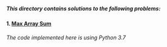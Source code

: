 
##### This directory contains solutions to the following problems:
#### 1. [Max Array Sum](https://www.hackerrank.com/challenges/max-array-sum/problem)
#### 


###### The code implemented here is using Python 3.7 
